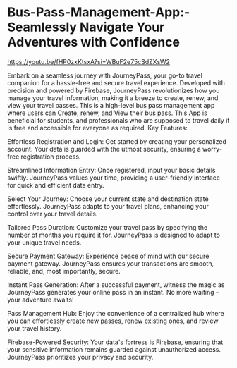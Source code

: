 # Bus-Pass-Management-App:- Seamlessly Navigate Your Adventures with Confidence

https://youtu.be/fHP0zxKtsxA?si=WBuF2e75cSdZXsW2

Embark on a seamless journey with JourneyPass, your go-to travel companion for a hassle-free and secure travel experience. Developed with precision and powered by Firebase, JourneyPass revolutionizes how you manage your travel information, making it a breeze to create, renew, and view your travel passes. This is a high-level bus pass management app where users can Create, renew, and View their bus pass. This App is beneficial for students, and professionals who are supposed to travel daily it is free and accessible for everyone as required. 
Key Features:

Effortless Registration and Login:
Get started by creating your personalized account. Your data is guarded with the utmost security, ensuring a worry-free registration process.

Streamlined Information Entry:
Once registered, input your basic details swiftly. JourneyPass values your time, providing a user-friendly interface for quick and efficient data entry.

Select Your Journey:
Choose your current state and destination state effortlessly. JourneyPass adapts to your travel plans, enhancing your control over your travel details.

Tailored Pass Duration:
Customize your travel pass by specifying the number of months you require it for. JourneyPass is designed to adapt to your unique travel needs.

Secure Payment Gateway:
Experience peace of mind with our secure payment gateway. JourneyPass ensures your transactions are smooth, reliable, and, most importantly, secure.

Instant Pass Generation:
After a successful payment, witness the magic as JourneyPass generates your online pass in an instant. No more waiting – your adventure awaits!

Pass Management Hub:
Enjoy the convenience of a centralized hub where you can effortlessly create new passes, renew existing ones, and review your travel history.

Firebase-Powered Security:
Your data's fortress is Firebase, ensuring that your sensitive information remains guarded against unauthorized access. JourneyPass prioritizes your privacy and security.

